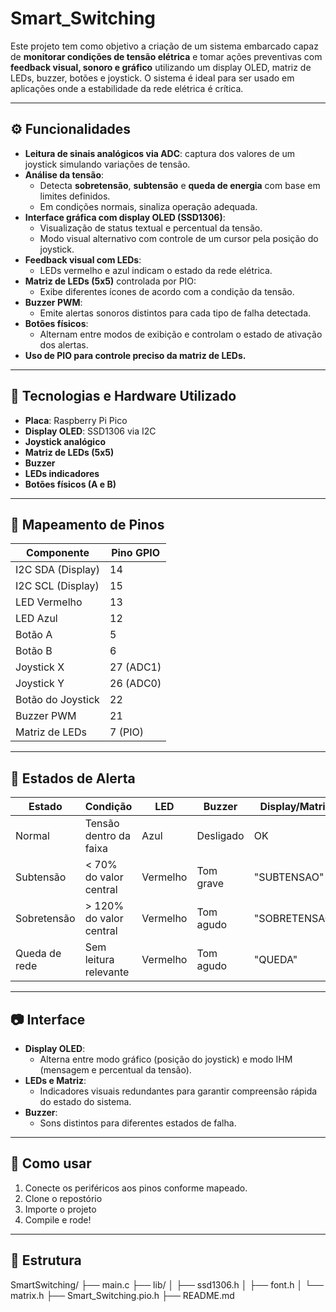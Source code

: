 ﻿# Smart_Switching

Este projeto tem como objetivo a criação de um sistema embarcado capaz de **monitorar condições de tensão elétrica** e tomar ações preventivas com **feedback visual, sonoro e gráfico** utilizando um display OLED, matriz de LEDs, buzzer, botões e joystick. O sistema é ideal para ser usado em aplicações onde a estabilidade da rede elétrica é crítica.

---

## ⚙️ Funcionalidades

- **Leitura de sinais analógicos via ADC**: captura dos valores de um joystick simulando variações de tensão.
- **Análise da tensão**:
  - Detecta **sobretensão**, **subtensão** e **queda de energia** com base em limites definidos.
  - Em condições normais, sinaliza operação adequada.
- **Interface gráfica com display OLED (SSD1306)**:
  - Visualização de status textual e percentual da tensão.
  - Modo visual alternativo com controle de um cursor pela posição do joystick.
- **Feedback visual com LEDs**:
  - LEDs vermelho e azul indicam o estado da rede elétrica.
- **Matriz de LEDs (5x5)** controlada por PIO:
  - Exibe diferentes ícones de acordo com a condição da tensão.
- **Buzzer PWM**:
  - Emite alertas sonoros distintos para cada tipo de falha detectada.
- **Botões físicos**:
  - Alternam entre modos de exibição e controlam o estado de ativação dos alertas.
- **Uso de PIO para controle preciso da matriz de LEDs.**

---

## 🧰 Tecnologias e Hardware Utilizado

- **Placa**: Raspberry Pi Pico
- **Display OLED**: SSD1306 via I2C
- **Joystick analógico**
- **Matriz de LEDs (5x5)**
- **Buzzer**
- **LEDs indicadores**
- **Botões físicos (A e B)**

---

## 📌 Mapeamento de Pinos

| Componente       | Pino GPIO |
|------------------|-----------|
| I2C SDA (Display)| 14        |
| I2C SCL (Display)| 15        |
| LED Vermelho     | 13        |
| LED Azul         | 12        |
| Botão A          | 5         |
| Botão B          | 6         |
| Joystick X       | 27 (ADC1) |
| Joystick Y       | 26 (ADC0) |
| Botão do Joystick| 22        |
| Buzzer PWM       | 21        |
| Matriz de LEDs   | 7 (PIO)   |

---

## 🚨 Estados de Alerta

| Estado        | Condição               | LED     | Buzzer        | Display/Matriz |
|---------------|------------------------|---------|---------------|----------------|
| Normal        | Tensão dentro da faixa | Azul    | Desligado     | OK             |
| Subtensão     | < 70% do valor central | Vermelho| Tom grave     | "SUBTENSAO"    |
| Sobretensão   | > 120% do valor central| Vermelho| Tom agudo     | "SOBRETENSAO"  |
| Queda de rede | Sem leitura relevante  | Vermelho| Tom agudo     | "QUEDA"        |

---

## 📷 Interface

- **Display OLED**:
  - Alterna entre modo gráfico (posição do joystick) e modo IHM (mensagem e percentual da tensão).
- **LEDs e Matriz**:
  - Indicadores visuais redundantes para garantir compreensão rápida do estado do sistema.
- **Buzzer**:
  - Sons distintos para diferentes estados de falha.

---

## 🚀 Como usar

1. Conecte os periféricos aos pinos conforme mapeado.
2. Clone o repostório
3. Importe o projeto
4. Compile e rode!

---

## 📁 Estrutura

SmartSwitching/ 
├── main.c 
├── lib/ │ 
  ├── ssd1306.h │ 
  ├── font.h │
  └── matrix.h 
├── Smart_Switching.pio.h 
├── README.md

